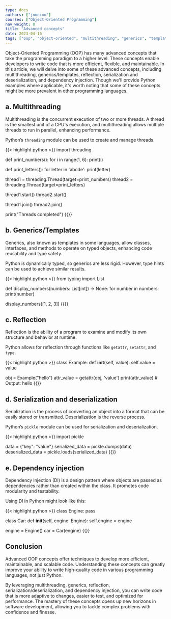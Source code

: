 ```yaml
---
type: docs
authors: ["jnonino"]
courses: ["Object-Oriented Programming"]
nav_weight: 8
title: "Advanced concepts"
date: 2023-04-16
tags: ["oop", "object-oriented", "multithreading", "generics", "templates", "reflections", "serialization"]
---
```


Object-Oriented Programming (OOP) has many advanced concepts that take the programming paradigm to a higher level. These concepts enable developers to write code that is more efficient, flexible, and maintainable. In this article, we will delve into some of these advanced concepts, including multithreading, generics/templates, reflection, serialization and deserialization, and dependency injection. Though we'll provide Python examples where applicable, it's worth noting that some of these concepts might be more prevalent in other programming languages.

## a. Multithreading

Multithreading is the concurrent execution of two or more threads. A thread is the smallest unit of a CPU's execution, and multithreading allows multiple threads to run in parallel, enhancing performance.

Python’s `threading` module can be used to create and manage threads.

{{< highlight python >}}
import threading

def print_numbers():
    for i in range(1, 6):
        print(i)

def print_letters():
    for letter in 'abcde':
        print(letter)

thread1 = threading.Thread(target=print_numbers)
thread2 = threading.Thread(target=print_letters)

thread1.start()
thread2.start()

thread1.join()
thread2.join()

print("Threads completed")
{{</highlight >}}

## b. Generics/Templates

Generics, also known as templates in some languages, allow classes, interfaces, and methods to operate on typed objects, enhancing code reusability and type safety.

Python is dynamically typed, so generics are less rigid. However, type hints can be used to achieve similar results.

{{< highlight python >}}
from typing import List

def display_numbers(numbers: List[int]) -> None:
    for number in numbers:
        print(number)

display_numbers([1, 2, 3])
{{</highlight >}}

## c. Reflection

Reflection is the ability of a program to examine and modify its own structure and behavior at runtime.

Python allows for reflection through functions like `getattr`, `setattr`, and `type`.

{{< highlight python >}}
class Example:
    def __init__(self, value):
        self.value = value

obj = Example("hello")
attr_value = getattr(obj, 'value')
print(attr_value) # Output: hello
{{</highlight >}}

## d. Serialization and deserialization

Serialization is the process of converting an object into a format that can be easily stored or transmitted. Deserialization is the reverse process.

Python’s `pickle` module can be used for serialization and deserialization.

{{< highlight python >}}
import pickle

data = {"key": "value"}
serialized_data = pickle.dumps(data)
deserialized_data = pickle.loads(serialized_data)
{{</highlight >}}

## e. Dependency injection

Dependency Injection (DI) is a design pattern where objects are passed as dependencies rather than created within the class. It promotes code modularity and testability.

Using DI in Python might look like this:

{{< highlight python >}}
class Engine:
    pass

class Car:
    def __init__(self, engine: Engine):
        self.engine = engine

engine = Engine()
car = Car(engine)
{{</highlight >}}

## Conclusion

Advanced OOP concepts offer techniques to develop more efficient, maintainable, and scalable code. Understanding these concepts can greatly improve your ability to write high-quality code in various programming languages, not just Python.

By leveraging multithreading, generics, reflection, serialization/deserialization, and dependency injection, you can write code that is more adaptive to changes, easier to test, and optimized for performance. The mastery of these concepts opens up new horizons in software development, allowing you to tackle complex problems with confidence and finesse.
